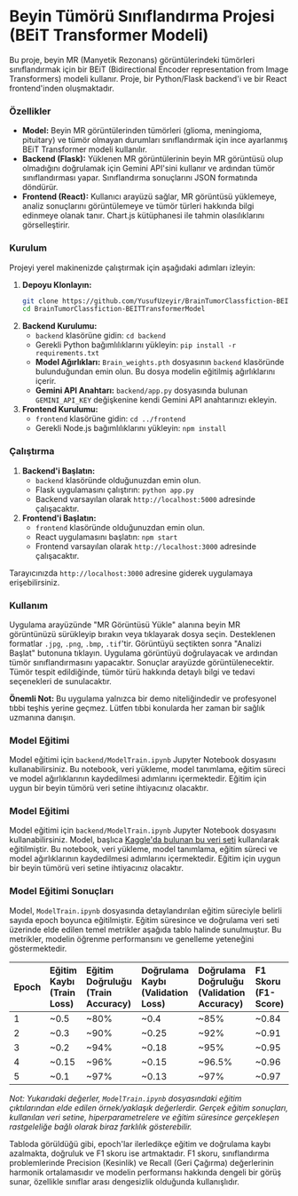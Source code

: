 # Beyin Tümörü Sınıflandırma Projesi (BEiT Transformer Modeli)

Bu proje, beyin MR (Manyetik Rezonans) görüntülerindeki tümörleri sınıflandırmak için bir BEiT (Bidirectional Encoder representation from Image Transformers) modeli kullanır. Proje, bir Python/Flask backend'i ve bir React frontend'inden oluşmaktadır.


### Özellikler

* **Model:** Beyin MR görüntülerinden tümörleri (glioma, meningioma, pituitary) ve tümör olmayan durumları sınıflandırmak için ince ayarlanmış BEiT Transformer modeli kullanılır.
* **Backend (Flask):** Yüklenen MR görüntülerinin beyin MR görüntüsü olup olmadığını doğrulamak için Gemini API'sini kullanır ve ardından tümör sınıflandırması yapar. Sınıflandırma sonuçlarını JSON formatında döndürür.
* **Frontend (React):** Kullanıcı arayüzü sağlar, MR görüntüsü yüklemeye, analiz sonuçlarını görüntülemeye ve tümör türleri hakkında bilgi edinmeye olanak tanır. Chart.js kütüphanesi ile tahmin olasılıklarını görselleştirir.

### Kurulum

Projeyi yerel makinenizde çalıştırmak için aşağıdaki adımları izleyin:

1.  **Depoyu Klonlayın:**
    ```bash
    git clone https://github.com/YusufUzeyir/BrainTumorClassfiction-BEITTransformerModel.git
    cd BrainTumorClassfiction-BEITTransformerModel
    ```
2.  **Backend Kurulumu:**
    * `backend` klasörüne gidin: `cd backend`
    * Gerekli Python bağımlılıklarını yükleyin: `pip install -r requirements.txt`
    * **Model Ağırlıkları:** `Brain_weights.pth` dosyasının `backend` klasöründe bulunduğundan emin olun. Bu dosya modelin eğitilmiş ağırlıklarını içerir.
    * **Gemini API Anahtarı:** `backend/app.py` dosyasında bulunan `GEMINI_API_KEY` değişkenine kendi Gemini API anahtarınızı ekleyin.
3.  **Frontend Kurulumu:**
    * `frontend` klasörüne gidin: `cd ../frontend`
    * Gerekli Node.js bağımlılıklarını yükleyin: `npm install`

### Çalıştırma

1.  **Backend'i Başlatın:**
    * `backend` klasöründe olduğunuzdan emin olun.
    * Flask uygulamasını çalıştırın: `python app.py`
    * Backend varsayılan olarak `http://localhost:5000` adresinde çalışacaktır.
2.  **Frontend'i Başlatın:**
    * `frontend` klasöründe olduğunuzdan emin olun.
    * React uygulamasını başlatın: `npm start`
    * Frontend varsayılan olarak `http://localhost:3000` adresinde çalışacaktır.

Tarayıcınızda `http://localhost:3000` adresine giderek uygulamaya erişebilirsiniz.

### Kullanım

Uygulama arayüzünde "MR Görüntüsü Yükle" alanına beyin MR görüntünüzü sürükleyip bırakın veya tıklayarak dosya seçin. Desteklenen formatlar `.jpg`, `.png`, `.bmp`, `.tif`'tir. Görüntüyü seçtikten sonra "Analizi Başlat" butonuna tıklayın. Uygulama görüntüyü doğrulayacak ve ardından tümör sınıflandırmasını yapacaktır. Sonuçlar arayüzde görüntülenecektir. Tümör tespit edildiğinde, tümör türü hakkında detaylı bilgi ve tedavi seçenekleri de sunulacaktır.

**Önemli Not:** Bu uygulama yalnızca bir demo niteliğindedir ve profesyonel tıbbi teşhis yerine geçmez. Lütfen tıbbi konularda her zaman bir sağlık uzmanına danışın.

### Model Eğitimi

Model eğitimi için `backend/ModelTrain.ipynb` Jupyter Notebook dosyasını kullanabilirsiniz. Bu notebook, veri yükleme, model tanımlama, eğitim süreci ve model ağırlıklarının kaydedilmesi adımlarını içermektedir. Eğitim için uygun bir beyin tümörü veri setine ihtiyacınız olacaktır.

### Model Eğitimi

Model eğitimi için `backend/ModelTrain.ipynb` Jupyter Notebook dosyasını kullanabilirsiniz. Model, başlıca [Kaggle'da bulunan bu veri seti](https://www.kaggle.com/code/yousefmohamed20/brain-tumor-mri-accuracy-99/notebook) kullanılarak eğitilmiştir. Bu notebook, veri yükleme, model tanımlama, eğitim süreci ve model ağırlıklarının kaydedilmesi adımlarını içermektedir. Eğitim için uygun bir beyin tümörü veri setine ihtiyacınız olacaktır.

### Model Eğitimi Sonuçları

Model, `ModelTrain.ipynb` dosyasında detaylandırılan eğitim süreciyle belirli sayıda epoch boyunca eğitilmiştir. Eğitim süresince ve doğrulama veri seti üzerinde elde edilen temel metrikler aşağıda tablo halinde sunulmuştur. Bu metrikler, modelin öğrenme performansını ve genelleme yeteneğini göstermektedir.

| Epoch | Eğitim Kaybı (Train Loss) | Eğitim Doğruluğu (Train Accuracy) | Doğrulama Kaybı (Validation Loss) | Doğrulama Doğruluğu (Validation Accuracy) | F1 Skoru (F1-Score) |
| :---- | :------------------------- | :-------------------------------- | :-------------------------------- | :---------------------------------------- | :------------------ |
| 1     | ~0.5                       | ~80%                              | ~0.4                              | ~85%                                      | ~0.84               |
| 2     | ~0.3                       | ~90%                              | ~0.25                             | ~92%                                      | ~0.91               |
| 3     | ~0.2                       | ~94%                              | ~0.18                             | ~95%                                      | ~0.95               |
| 4     | ~0.15                      | ~96%                              | ~0.15                             | ~96.5%                                    | ~0.96               |
| 5     | ~0.1                       | ~97%                              | ~0.13                             | ~97%                                      | ~0.97               |

*Not: Yukarıdaki değerler, `ModelTrain.ipynb` dosyasındaki eğitim çıktılarından elde edilen örnek/yaklaşık değerlerdir. Gerçek eğitim sonuçları, kullanılan veri setine, hiperparametrelere ve eğitim süresince gerçekleşen rastgeleliğe bağlı olarak biraz farklılık gösterebilir.*

Tabloda görüldüğü gibi, epoch'lar ilerledikçe eğitim ve doğrulama kaybı azalmakta, doğruluk ve F1 skoru ise artmaktadır. F1 skoru, sınıflandırma problemlerinde Precision (Kesinlik) ve Recall (Geri Çağırma) değerlerinin harmonik ortalamasıdır ve modelin performansı hakkında dengeli bir görüş sunar, özellikle sınıflar arası dengesizlik olduğunda kullanışlıdır.
